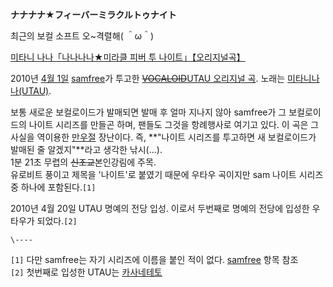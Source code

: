 **ナナナナ★フィーバーミラクルトゥナイト**

최근의 보컬 소프트 오~격렬해( ＾ω＾)  

[미타니 나나「나나나나★미라클 피버 투 나이트」【오리지널곡】](http://www.nicovideo.jp/watch/sm10234618)

2010년 [4월 1일](4%EC%9B%94%201%EC%9D%BC.md) [samfree](samfree.md)가 투고한
<del>[VOCALOID](VOCALOID.md)</del>[UTAU 오리지널 곡](UTAU#s-3.md). 노래는 [미타니나나(UTAU)](%EB%AF%B8%ED%83%80%EB%8B%88%20%EB%82%98%EB%82%98%28UTAU%29.md).

보통 새로운 보컬로이드가 발매되면 발매 후 얼마 지나지 않아 samfree가 그 보컬로이드의 나이트 시리즈를 만들곤 하며, 팬들도 그것을
항례행사로 여기고 있다. 이 곡은 그 사실을 역이용한 [만우절](%EB%A7%8C%EC%9A%B0%EC%A0%88.md) 장난이다.
즉, **"나이트 시리즈를 투고하면 새 보컬로이드가 발매된 줄 알겠지"**라고 생각한 낚시(...).  
1분 21초 무렵의 <del>신조교</del>본인강림에 주목.  
유로비트 풍이고 제목을 '나이트'로 붙였기 때문에 우타우 곡이지만 sam 나이트 시리즈 중 하나에 포함된다.`[1]`

2010년 4월 20일 UTAU 명예의 전당 입성. 이로서 두번째로 명예의 전당에 입성한 우타우가 되었다.`[2]`

`\----`

`[1]` 다만 samfree는 자기 시리즈에 이름을 붙인 적이 없다. [samfree](samfree.md) 항목 참조  
`[2]` 첫번째로 입성한 UTAU는 [카사네테토](%EC%B9%B4%EC%82%AC%EB%84%A4%20%ED%85%8C%ED%86%A0.md)

